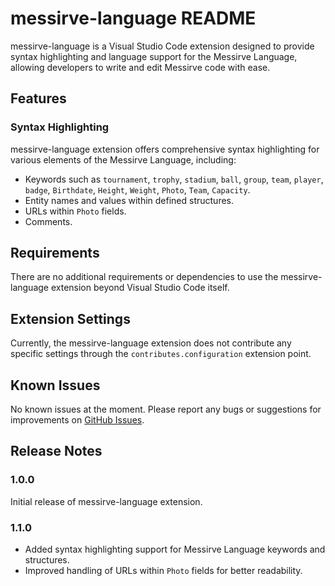 # messirve-language README

messirve-language is a Visual Studio Code extension designed to provide syntax highlighting and language support for the Messirve Language, allowing developers to write and edit Messirve code with ease.

## Features

### Syntax Highlighting

messirve-language extension offers comprehensive syntax highlighting for various elements of the Messirve Language, including:

- Keywords such as `tournament`, `trophy`, `stadium`, `ball`, `group`, `team`, `player`, `badge`, `Birthdate`, `Height`, `Weight`, `Photo`, `Team`, `Capacity`.
- Entity names and values within defined structures.
- URLs within `Photo` fields.
- Comments.

## Requirements

There are no additional requirements or dependencies to use the messirve-language extension beyond Visual Studio Code itself.

## Extension Settings

Currently, the messirve-language extension does not contribute any specific settings through the `contributes.configuration` extension point.

## Known Issues

No known issues at the moment. Please report any bugs or suggestions for improvements on [GitHub Issues](https://github.com/EmiN364/TLAMessirve/issues).

## Release Notes

### 1.0.0

Initial release of messirve-language extension.

### 1.1.0

- Added syntax highlighting support for Messirve Language keywords and structures.
- Improved handling of URLs within `Photo` fields for better readability.